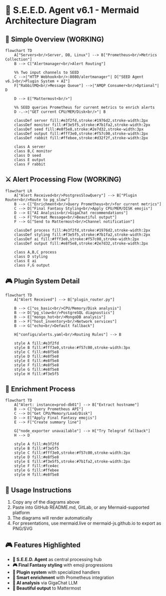 # 🌌 S.E.E.D. Agent v6.1 - Mermaid Architecture Diagram

## 🚀 Simple Overview (WORKING)

```mermaid
flowchart TD
    A["Servers<br/>Server, DB, Linux"] --> B["Prometheus<br/>Metrics Collection"]
    B --> C["Alertmanager<br/>Alert Routing"]
    
    %% Two input channels to SEED
    C -->|"HTTP Webhook<br/>:8080/alertmanager"| D["SEED Agent v6.1<br/>Plugin System + AI"]
    F["RabbitMQ<br/>Message Queue"] -->|"AMQP Consumer<br/>Optional"| D
    
    D --> E["Mattermost<br/>"]
    
    %% SEED queries Prometheus for current metrics to enrich alerts
    D -.->|"GET current CPU/MEM/Disk<br/>"| B
    
    classDef server fill:#e3f2fd,stroke:#1976d2,stroke-width:2px
    classDef monitor fill:#f3e5f5,stroke:#7b1fa2,stroke-width:2px  
    classDef seed fill:#e8f5e8,stroke:#2e7d32,stroke-width:3px
    classDef output fill:#fff3e0,stroke:#f57c00,stroke-width:2px
    classDef rabbit fill:#ffebee,stroke:#d32f2f,stroke-width:2px
    
    class A server
    class B,C monitor
    class D seed
    class E output
    class F rabbit
```

## ⚔️ Alert Processing Flow (WORKING)

```mermaid
flowchart LR
    A["Alert Received<br/>PostgresSlowQuery"] --> B["Plugin Router<br/>Route to pg_slow"]
    B --> C["Enrichment<br/>Query Prometheus<br/>for current metrics"]
    C --> D["Final Fantasy Styling<br/>Apply CPU/MEM/DISK emojis"]
    D --> E["AI Analysis<br/>GigaChat recommendations"]
    E --> F["Format Message<br/>Beautiful output"]
    F --> G["Send to Mattermost<br/>Channel notification"]
    
    classDef process fill:#e3f2fd,stroke:#1976d2,stroke-width:2px
    classDef styling fill:#f3e5f5,stroke:#7b1fa2,stroke-width:2px
    classDef ai fill:#fff3e0,stroke:#f57c00,stroke-width:2px
    classDef output fill:#e8f5e8,stroke:#2e7d32,stroke-width:2px
    
    class A,B,C process
    class D styling
    class E ai
    class F,G output
```

## 🎮 Plugin System Detail

```mermaid
flowchart TD
    A["Alert Received"] --> B["plugin_router.py"]
    
    B --> C["os_basic<br/>CPU/Memory/Disk analysis"]
    B --> D["pg_slow<br/>PostgreSQL diagnostics"]  
    B --> E["mongo_hot<br/>MongoDB analysis"]
    B --> F["host_inventory<br/>Network services"]
    B --> G["echo<br/>Default fallback"]
    
    H["configs/alerts.yaml<br/>Routing Rules"] --> B
    
    style A fill:#e3f2fd
    style B fill:#fff3e0,stroke:#f57c00,stroke-width:3px
    style C fill:#e8f5e8
    style D fill:#e8f5e8  
    style E fill:#e8f5e8
    style F fill:#e8f5e8
    style G fill:#e8f5e8
    style H fill:#f3e5f5
```

## 💎 Enrichment Process

```mermaid
flowchart TD
    A["Alert: instance=prod-db01"] --> B["Extract hostname"]
    B --> C["Query Prometheus API"]
    C --> D["Get CPU/Memory/Load/Disk"]
    D --> E["Apply Final Fantasy emojis"]
    E --> F["Create summary line"]
    
    G["node_exporter unavailable"] --> H["Try Telegraf fallback"]
    H --> D
    
    style A fill:#e3f2fd
    style B fill:#f3e5f5
    style C fill:#fff3e0,stroke:#f57c00,stroke-width:2px
    style D fill:#e8f5e8
    style E fill:#f3e5f5,stroke:#7b1fa2,stroke-width:2px
    style F fill:#fce4ec
    style G fill:#ffebee
    style H fill:#e8f5e8
```

## 🚀 Usage Instructions

1. Copy any of the diagrams above
2. Paste into GitHub README.md, GitLab, or any Mermaid-supported platform
3. The diagrams will render automatically
4. For presentations, use mermaid.live or mermaid-js.github.io to export as PNG/SVG

## 🎮 Features Highlighted

- **🌌 S.E.E.D. Agent** as central processing hub
- **🎮 Final Fantasy styling** with emoji progressions  
- **🔧 Plugin system** with specialized handlers
- **💎 Smart enrichment** with Prometheus integration
- **🧠 AI analysis** via GigaChat LLM
- **📱 Beautiful output** to Mattermost